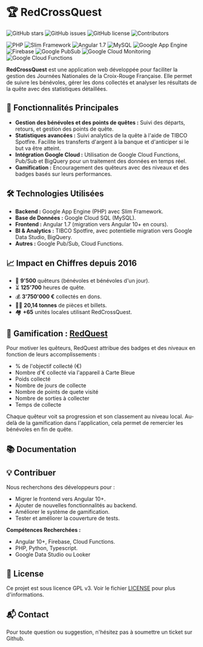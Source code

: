 # 🏆 RedCrossQuest

![GitHub stars](https://img.shields.io/github/stars/dev-mansonthomas/RedCrossQuest?style=social)
![GitHub issues](https://img.shields.io/github/issues/dev-mansonthomas/RedCrossQuest)
![GitHub license](https://img.shields.io/github/license/dev-mansonthomas/RedCrossQuest)
![Contributors](https://img.shields.io/github/contributors/dev-mansonthomas/RedCrossQuest)

![PHP](https://img.shields.io/badge/PHP-8.3-blue?logo=php)
![Slim Framework](https://img.shields.io/badge/Slim_Framework-4-green?logo=php)
![Angular 1.7](https://img.shields.io/badge/Angular-1.7-red?logo=angular)
![MySQL](https://img.shields.io/badge/MySQL-8.0-orange?logo=mysql)
![Google App Engine](https://img.shields.io/badge/Google_App_Engine-F8C200?logo=google-cloud&logoColor=white)
![Firebase](https://img.shields.io/badge/Firebase-Cloud-orange?logo=firebase)
![Google PubSub](https://img.shields.io/badge/Google_PubSub-F8C200?logo=google-cloud&logoColor=white)
![Google Cloud Monitoring](https://img.shields.io/badge/Google_Cloud_Monitoring-4285F4?logo=google-cloud&logoColor=white)
![Google Cloud Functions](https://img.shields.io/badge/Google_Cloud_Functions-4285F4?logo=google-cloud&logoColor=white)



**RedCrossQuest** est une application web développée pour faciliter la gestion des Journées Nationales de la Croix-Rouge Française. Elle permet de suivre les bénévoles, gérer les dons collectés et analyser les résultats de la quête avec des statistiques détaillées.

## 🚀 Fonctionnalités Principales

- **Gestion des bénévoles et des points de quêtes :** Suivi des départs, retours, et gestion des points de quête.
- **Statistiques avancées :** Suivi analytics de la quête à l'aide de TIBCO Spotfire. Facilite les transferts d'argent à la banque et d'anticiper si le but va être atteint.
- **Intégration Google Cloud :** Utilisation de Google Cloud Functions, Pub/Sub et BigQuery pour un traitement des données en temps réel.
- **Gamification :** Encouragement des quêteurs avec des niveaux et des badges basés sur leurs performances.

## 🛠️ Technologies Utilisées

- **Backend :** Google App Engine (PHP) avec Slim Framework.
- **Base de Données :** Google Cloud SQL (MySQL).
- **Frontend :** Angular 1.7 (migration vers Angular 10+ en cours).
- **BI & Analytics :** TIBCO Spotfire, avec potentielle migration vers Google Data Studio, BigQuery.
- **Autres :** Google Pub/Sub, Cloud Functions.

## 📈 Impact en Chiffres depuis 2016

- 👥 **9'500** quêteurs (bénévoles et bénévoles d'un jour).
- ⏳ **125'700** heures de quête.
- 💰 **3'750'000 €** collectés en dons.
- 🏋🏽 **20,14 tonnes** de pièces et billets.
- 🏘️ **+65** unités locales utilisant RedCrossQuest.

## 🏅 Gamification : [RedQuest](https://github.com/dev-mansonthomas/RedQuest)

Pour motiver les quêteurs, RedQuest attribue des badges et des niveaux en fonction de leurs accomplissements :
- % de l'objectif collecté (€)
- Nombre d'€ collecté via l'appareil à Carte Bleue
- Poids collecté
- Nombre de jours de collecte
- Nombre de points de quete visité
- Nombre de sorties à collecter 
- Temps de collecte

Chaque quêteur voit sa progression et son classement au niveau local.
Au-delà de la gamification dans l'application, cela permet de remercier les bénévoles en fin de quête.

## 📚 Documentation



## 💡 Contribuer

Nous recherchons des développeurs pour :
- Migrer le frontend vers Angular 10+.
- Ajouter de nouvelles fonctionnalités au backend.
- Améliorer le système de gamification.
- Tester et améliorer la couverture de tests.

**Compétences Recherchées :**
- Angular 10+, Firebase, Cloud Functions.
- PHP, Python, Typescript.
- Google Data Studio ou Looker

## 📝 License

Ce projet est sous licence GPL v3. Voir le fichier [LICENSE](LICENSE) pour plus d'informations.

## 📬 Contact

Pour toute question ou suggestion, n'hésitez pas à soumettre un ticket sur Github.
